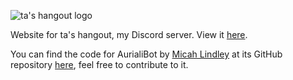 ![ta's hangout logo](https://i.ibb.co/28TJq8X/repologo.png)

Website for ta's hangout, my Discord server. View it [here](https://hangout.seanjw.com).

You can find the code for AurialiBot by [Micah Lindley](https://github.com/micahlt) at its GitHub repository [here](https://github.com/micahlt/aurialibot), feel free to contribute to it.
